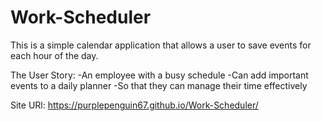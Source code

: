 # Work-Scheduler

This is a simple calendar application that allows a user to save events for each hour of the day.

The User Story: 
-An employee with a busy schedule
-Can add important events to a daily planner
-So that they can manage their time effectively

Site URl: https://purplepenguin67.github.io/Work-Scheduler/

